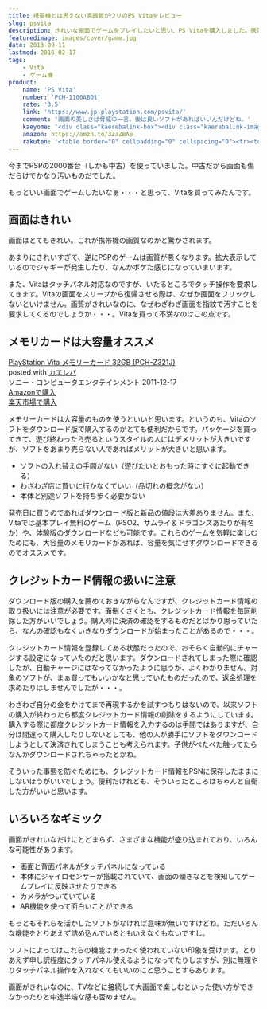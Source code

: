 ```yaml
---
title: 携帯機とは思えない高画質がウリのPS Vitaをレビュー
slug: psvita
description: きれいな画面でゲームをプレイしたいと思い、PS Vitaを購入しました。携帯機とは思えない画質の良さで、ただただ驚かされるばかりです。Vita単体でソフトをダウンロード購入することもできて利便性もいいです。
featuredimage: images/cover/game.jpg
date: 2013-09-11
lastmod: 2016-02-17
tags: 
    - Vita
    - ゲーム機
product:
    name: 'PS Vita'
    number: 'PCH-1100AB01'
    rate: '3.5'
    link: 'https://www.jp.playstation.com/psvita/'
    comment: '画面の美しさは脅威の一言。後は良いソフトがあればいいんだけどね。'
    kaeyome: '<div class="kaerebalink-box"><div class="kaerebalink-image"><a href="https://www.amazon.co.jp/exec/obidos/ASIN/B005UKHQ2A/illusionspace-22/ref=nosim/" rel="nofollow" target="_blank"><img src="https://ecx.images-amazon.com/images/I/41faIWDVGrL._SL160_.jpg" style="border: none;" /></a></div><div class="kaerebalink-info"><div class="kaerebalink-name"><a href="https://www.amazon.co.jp/exec/obidos/ASIN/B005UKHQ2A/illusionspace-22/ref=nosim/" rel="nofollow" target="_blank">PlayStation Vita (プレイステーション ヴィータ) 3G/Wi-Fiモデル クリスタル・ブラック 限定版 (PCH-1100AB01)</a><div class="kaerebalink-powered-date">posted with <a href="https://kaereba.com" rel="nofollow" target="_blank">カエレバ</a></div></div><div class="kaerebalink-detail"> ソニー・コンピュータエンタテインメント 2013-02-28    </div><div class="kaerebalink-link1"><div class="shoplinkamazon"><a href="https://www.amazon.co.jp/gp/search?keywords=PCH-1100AB01&__mk_ja_JP=%83J%83%5E%83J%83i&tag=illusionspace-22" rel="nofollow" target="_blank" title="アマゾン" >Amazonで購入</a></div><div class="shoplinkrakuten"><a href="https://hb.afl.rakuten.co.jp/hgc/0e95387f.f2aef20d.0e953880.25e412bd/?pc=http%3A%2F%2Fsearch.rakuten.co.jp%2Fsearch%2Fmall%2FPCH-1100AB01%2F-%2Ff.1-p.1-s.1-sf.0-st.A-v.2%3Fx%3D0%26scid%3Daf_ich_link_urltxt%26m%3Dhttp%3A%2F%2Fm.rakuten.co.jp%2F" rel="nofollow" target="_blank" title="楽天市場" >楽天市場で購入</a></div></div></div><div class="booklink-footer" style="clear: left"></div></div>'
    amazon: https://amzn.to/3ZaZBAe
    rakuten: '<table border="0" cellpadding="0" cellspacing="0"><tr><td valign="top"><div style="border:1px solid;margin:0px;padding:6px 0px;width:120px;text-align:center;float:left"><a href="https://hb.afl.rakuten.co.jp/hgc/11b76af5.38b980f0.11b76af6.502e5017/?pc=http%3a%2f%2fitem.rakuten.co.jp%2fedigi%2fjan-4948872412940%2f%3fscid%3daf_link_tbl&m=http%3a%2f%2fm.rakuten.co.jp%2fedigi%2fi%2f10246631%2f" target="_blank"><img src="https://hbb.afl.rakuten.co.jp/hgb/?pc=http%3a%2f%2fthumbnail.image.rakuten.co.jp%2f%400_mall%2fedigi%2fcabinet%2fimg0030%2f4948872412940.jpg%3f_ex%3d80x80&m=http%3a%2f%2fthumbnail.image.rakuten.co.jp%2f%400_mall%2fedigi%2fcabinet%2fimg0030%2f4948872412940.jpg%3f_ex%3d64x64" alt="【Vita】 新価格プレイステーション ヴィータ本体（3G/Wi-Fiモ..." border="0" style="margin:0px;padding:0px"></a><p style="font-size:12px;line-height:1.4em;text-align:left;margin:0px;padding:2px 6px"><a href="https://hb.afl.rakuten.co.jp/hgc/11b76af5.38b980f0.11b76af6.502e5017/?pc=http%3a%2f%2fitem.rakuten.co.jp%2fedigi%2fjan-4948872412940%2f%3fscid%3daf_link_tbl&m=http%3a%2f%2fm.rakuten.co.jp%2fedigi%2fi%2f10246631%2f" target="_blank">【Vita】 新価格プレイステーション ヴィータ本体（3G/Wi-Fiモ...</a></div></td></tr></table>'
---
```


今までPSPの2000番台（しかも中古）を使っていました。中古だから画面も傷だらけでかなり汚いものだでした。

もっといい画面でゲームしたいなぁ・・・と思って、Vitaを買ってみたんです。

## 画面はきれい

画面はとてもきれい。これが携帯機の画質なのかと驚かされます。

あまりにきれいすぎて、逆にPSPのゲームは画質が悪くなります。拡大表示しているのでジャギーが発生したり、なんかボケた感じになっていまいます。

また、Vitaはタッチパネル対応なのですが、いたるところでタッチ操作を要求してきます。Vitaの画面をスリープから復帰させる際は、なぜか画面をフリックしないといけません。画質がきれいなのに、なぜわざわざ画面を指紋で汚すことを要求してくるのでしょうか・・・。Vitaを買って不満なのはこの点です。

## メモリカードは大容量オススメ

<div class="kaerebalink-box">
<div class="kaerebalink-image"><a href="https://www.amazon.co.jp/exec/obidos/ASIN/B005N4I59G/illusionspace-22/ref=nosim/" rel="nofollow" target="_blank"><img alt=""  src="https://ecx.images-amazon.com/images/I/51unW2fekeL._SL160_.jpg" style="border: none;" /></a></div>
<div class="kaerebalink-info">
<div class="kaerebalink-name"><a href="https://www.amazon.co.jp/exec/obidos/ASIN/B005N4I59G/illusionspace-22/ref=nosim/" rel="nofollow" target="_blank">PlayStation Vita メモリーカード 32GB (PCH-Z321J)</a>
<div class="kaerebalink-powered-date">posted with <a href="https://kaereba.com" rel="nofollow" target="_blank">カエレバ</a></div>
</div>
<div class="kaerebalink-detail"> ソニー・コンピュータエンタテインメント 2011-12-17    </div>
<div class="kaerebalink-link1">
<div class="shoplinkamazon"><a href="https://www.amazon.co.jp/gp/search?keywords=PCH-Z321J&#038;__mk_ja_JP=%83J%83%5E%83J%83i&#038;tag=illusionspace-22" rel="nofollow" target="_blank" title="アマゾン" >Amazonで購入</a></div>
<div class="shoplinkrakuten"><a href="https://hb.afl.rakuten.co.jp/hgc/0e95387f.f2aef20d.0e953880.25e412bd/?pc=http%3A%2F%2Fsearch.rakuten.co.jp%2Fsearch%2Fmall%2FPCH-Z321J%2F-%2Ff.1-p.1-s.1-sf.0-st.A-v.2%3Fx%3D0%26scid%3Daf_ich_link_urltxt%26m%3Dhttp%3A%2F%2Fm.rakuten.co.jp%2F" rel="nofollow" target="_blank" title="楽天市場" >楽天市場で購入</a></div>
</div>
</div>
<div class="booklink-footer" style="clear: left"></div>
</div>

メモリーカードは大容量のものを使うといいと思います。というのも、Vitaのソフトをダウンロード版で購入するのがとても便利だからです。パッケージを買ってきて、遊び終わったら売るというスタイルの人にはデメリットが大きいですが、ソフトをあまり売らない人であればメリットが大きいと思います。

<ul>
<li>ソフトの入れ替えの手間がない（遊びたいとおもった時にすぐに起動できる）</li>
<li>わざわざ店に買いに行かなくていい（品切れの概念がない）</li>
<li>本体と別途ソフトを持ち歩く必要がない</li>
</ul>

発売日に買うのであればダウンロード版と新品の値段は大差ありません。また、Vitaでは基本プレイ無料のゲーム（PSO2、サムライ＆ドラゴンズあたりが有名か）や、体験版のダウンロードなども可能です。これらのゲームを気軽に楽しむためにも、大容量のメモリカードがあれば、容量を気にせずダウンロードできるのでオススメです。

## クレジットカード情報の扱いに注意

ダウンロード版の購入を薦めておきながらなんですが、クレジットカード情報の取り扱いには注意が必要です。面倒くさくとも、クレジットカード情報を毎回削除した方がいいでしょう。購入時に決済の確認をするものだとばかり思っていたら、なんの確認もなくいきなりダウンロードが始まったことがあるので・・・。

クレジットカード情報を登録してある状態だったので、おそらく自動的にチャージする設定になっていたのだと思います。ダウンロードされてしまった際に確認したが、自動チャージにはなってなかったように思うが、よくわかりません。対象のソフトが、まぁ買ってもいいかなと思っていたものだったので、返金処理を求めたりはしませんでしたが・・・。

わざわざ自分の金をかけてまで再現するかを試すつもりはないので、以来ソフトの購入が終わったら都度クレジットカード情報の削除をするようにしています。購入する際に都度クレジットカード情報を入力するのは手間ではありますが、自分は間違って購入したりしないとしても、他の人が勝手にソフトをダウンロードしようとして決済されてしまうことも考えられます。子供がぺたぺた触ってたらなんかダウンロードされちゃったとかね。

そういった事態を防ぐためにも、クレジットカード情報をPSNに保存したままにしないほうがいいでしょう。便利だけれども、そういったところはちゃんと自衛した方がいいと思います。

## いろいろなギミック

画面がきれいなだけにとどまらず、さまざまな機能が盛り込まれており、いろんな可能性があります。

<ul>
<li>画面と背面パネルがタッチパネルになっている</li>
<li>本体にジャイロセンサーが搭載されていて、画面の傾きなどを検知してゲームプレイに反映させたりできる</li>
<li>カメラがついていている</li>
<li>AR機能を使って面白いことができる</li>
</ul>

もっともそれらを活かしたソフトがなければ意味が無いですけどね。ただいろんな機能をとりあえず詰め込んでいるともいえなくもないですし。

ソフトによってはこれらの機能はまったく使われていない印象を受けます。とりあえず申し訳程度にタッチパネル使えるようになってたりしますが、別に無理やりタッチパネル操作を入れなくてもいいのにと思うことすらあります。

画面がきれいなのに、TVなどに接続して大画面で楽しむといった使い方ができなかったりと中途半端な感も否めません。
